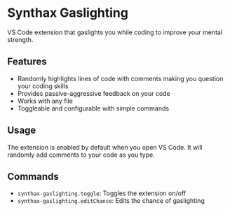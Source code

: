 # Synthax Gaslighting

VS Code extension that gaslights you while coding to improve your mental strength.

## Features

-   Randomly highlights lines of code with comments making you question your coding skills
-   Provides passive-aggressive feedback on your code
-   Works with any file
-   Toggleable and configurable with simple commands

## Usage

The extension is enabled by default when you open VS Code. It will randomly add comments to your code as you type.

## Commands

-   `synthax-gaslighting.toggle`: Toggles the extension on/off
-   `synthax-gaslighting.editChance`: Edits the chance of gaslighting
